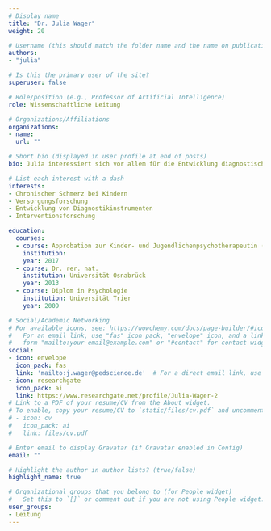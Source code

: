 ```yaml
---
# Display name
title: "Dr. Julia Wager"
weight: 20

# Username (this should match the folder name and the name on publications)
authors:
- "julia"

# Is this the primary user of the site?
superuser: false

# Role/position (e.g., Professor of Artificial Intelligence)
role: Wissenschaftliche Leitung

# Organizations/Affiliations
organizations:
- name: 
  url: ""

# Short bio (displayed in user profile at end of posts)
bio: Julia interessiert sich vor allem für die Entwicklung diagnostischer Instrumente und der Interventionsforschung für Kinder mit chronischen Schmerzen.

# List each interest with a dash
interests:
- Chronischer Schmerz bei Kindern
- Versorgungsforschung
- Entwicklung von Diagnostikinstrumenten
- Interventionsforschung

education:
  courses:
  - course: Approbation zur Kinder- und Jugendlichenpsychotherapeutin (VT)
    institution:
    year: 2017
  - course: Dr. rer. nat.
    institution: Universität Osnabrück
    year: 2013
  - course: Diplom in Psychologie
    institution: Universität Trier
    year: 2009

# Social/Academic Networking
# For available icons, see: https://wowchemy.com/docs/page-builder/#icons
#   For an email link, use "fas" icon pack, "envelope" icon, and a link in the
#   form "mailto:your-email@example.com" or "#contact" for contact widget.
social:
- icon: envelope
  icon_pack: fas
  link: 'mailto:j.wager@pedscience.de'  # For a direct email link, use "mailto:test@example.org".
- icon: researchgate
  icon_pack: ai
  link: https://www.researchgate.net/profile/Julia-Wager-2
# Link to a PDF of your resume/CV from the About widget.
# To enable, copy your resume/CV to `static/files/cv.pdf` and uncomment the lines below.
# - icon: cv
#   icon_pack: ai
#   link: files/cv.pdf

# Enter email to display Gravatar (if Gravatar enabled in Config)
email: ""

# Highlight the author in author lists? (true/false)
highlight_name: true

# Organizational groups that you belong to (for People widget)
#   Set this to `[]` or comment out if you are not using People widget.
user_groups:
- Leitung
---
```


